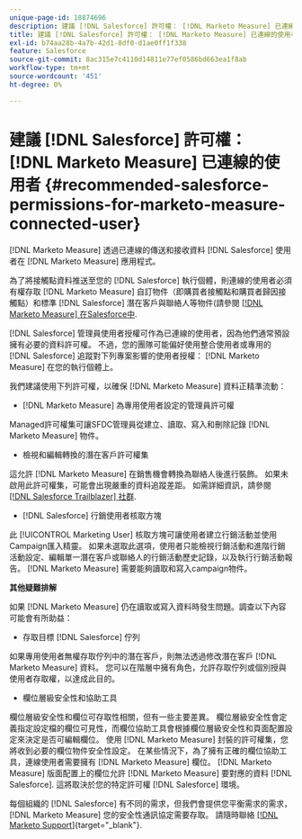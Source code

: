 ```yaml
---
unique-page-id: 18874696
description: 建議 [!DNL Salesforce] 許可權： [!DNL Marketo Measure] 已連線的使用者 —  [!DNL Marketo Measure]  — 產品檔案
title: 建議 [!DNL Salesforce] 許可權： [!DNL Marketo Measure] 已連線的使用者
exl-id: b74aa28b-4a7b-42d1-8df0-d1ae0ff1f338
feature: Salesforce
source-git-commit: 8ac315e7c4110d14811e77ef0586bd663ea1f8ab
workflow-type: tm+mt
source-wordcount: '451'
ht-degree: 0%

---
```


# 建議 [!DNL Salesforce] 許可權： [!DNL Marketo Measure] 已連線的使用者 {#recommended-salesforce-permissions-for-marketo-measure-connected-user}

[!DNL Marketo Measure] 透過已連線的傳送和接收資料 [!DNL Salesforce] 使用者在 [!DNL Marketo Measure] 應用程式。

為了將接觸點資料推送至您的 [!DNL Salesforce] 執行個體，則連線的使用者必須有權存取 [!DNL Marketo Measure] 自訂物件（即購買者接觸點和購買者歸因接觸點）和標準 [!DNL Salesforce] 潛在客戶與聯絡人等物件(請參閱 [[!DNL Marketo Measure] 在Salesforce中](/help/configuration-and-setup/marketo-measure-and-salesforce/how-marketo-measure-and-salesforce-interact.md).

[!DNL Salesforce] 管理員使用者授權可作為已連線的使用者，因為他們通常預設擁有必要的資料許可權。 不過，您的團隊可能偏好使用整合使用者或專用的 [!DNL Salesforce] 追蹤對下列專案影響的使用者授權： [!DNL Marketo Measure] 在您的執行個體上。

我們建議使用下列許可權，以確保 [!DNL Marketo Measure] 資料正精準流動：

* [!DNL Marketo Measure] 為專用使用者設定的管理員許可權

Managed許可權集可讓SFDC管理員從建立、讀取、寫入和刪除記錄 [!DNL Marketo Measure] 物件。

* 檢視和編輯轉換的潛在客戶許可權集

這允許 [!DNL Marketo Measure] 在銷售機會轉換為聯絡人後進行裝飾。 如果未啟用此許可權集，可能會出現嚴重的資料追蹤差距。 如需詳細資訊，請參閱 [[!DNL Salesforce Trailblazer] 社群](https://help.salesforce.com/articleView?id=leads_view_edit_converted.htm&amp;type=5).

* [!DNL Salesforce] 行銷使用者核取方塊

此 [!UICONTROL Marketing User] 核取方塊可讓使用者建立行銷活動並使用Campaign匯入精靈。 如果未選取此選項，使用者只能檢視行銷活動和進階行銷活動設定、編輯單一潛在客戶或聯絡人的行銷活動歷史記錄，以及執行行銷活動報告。 [!DNL Marketo Measure] 需要能夠讀取和寫入campaign物件。

**其他疑難排解**

如果 [!DNL Marketo Measure] 仍在讀取或寫入資料時發生問題。調查以下內容可能會有所助益：

* 存取目標 [!DNL Salesforce] 佇列

如果專用使用者無權存取佇列中的潛在客戶，則無法透過修改潛在客戶 [!DNL Marketo Measure] 資料。 您可以在階層中擁有角色，允許存取佇列或個別授與使用者存取權，以達成此目的。

* 欄位層級安全性和協助工具

欄位層級安全性和欄位可存取性相關，但有一些主要差異。 欄位層級安全性會定義指定設定檔的欄位可見性，而欄位協助工具會根據欄位層級安全性和頁面配置設定來決定是否可編輯欄位。 使用 [!DNL Marketo Measure] 封裝的許可權集，您將收到必要的欄位物件安全性設定。 在某些情況下，為了擁有正確的欄位協助工具，連線使用者需要擁有 [!DNL Marketo Measure] 欄位。 [!DNL Marketo Measure] 版面配置上的欄位允許 [!DNL Marketo Measure] 要對應的資料 [!DNL Salesforce]. 這將取決於您的特定許可權 [!DNL Salesforce] 環境。

每個組織的 [!DNL Salesforce] 有不同的需求，但我們會提供您平衡需求的需求， [!DNL Marketo Measure] 您的安全性通訊協定需要存取。 請隨時聯絡 [[!DNL Marketo Support]](https://nation.marketo.com/t5/support/ct-p/Support){target="_blank"}.
